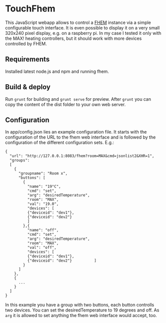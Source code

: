 # TouchFhem

This JavaScript webapp allows to control a [FHEM](http://fhem.de/fhem.html) instance via a simple configurable touch interface. It is even possible to display it on a very small 320x240 pixel display, e.g. on a raspberry pi. In my case I tested it only with the MAX! heating controllers, but it should work with more devices controlled by FHEM.

## Requirements

Installed latest node.js and npm and running fhem.

## Build & deploy

Run `grunt` for building and `grunt serve` for preview. After `grunt` you can copy the content of the dist folder to your own web server.

## Configuration

In app/config.json lies an example configuration file. It starts with the configuration of the URL to the fhem web interface and is followed by the configuration of the different configuration sets. E.g.:

```
{
  "url": "http://127.0.0.1:8083/fhem?room=MAX&cmd=jsonlist2&XHR=1",
  "groups":
  [
    {
      "groupname": "Room x",
      "buttons": [
        {
          "name": "19°C",
          "cmd": "set",
          "arg": "desiredTemperature",
          "room": "MAX",
          "val": "19.0",
          "devices": [
          {"deviceid": "dev1"},
          {"deviceid": "dev2"}
          ]
        },{
          "name": "off",
          "cmd": "set",
          "arg": "desiredTemperature",
          "room": "MAX",
          "val": "off",
          "devices": [
          {"deviceid": "dev1"},
          {"deviceid": "dev2"}          ]
        }
      ]
    },
    {
      ...
    }
  ]
}
```

In this example you have a group with two buttons, each button controlls two devices. You can set the desiredTemperature to 19 degrees and off. As `arg` it is allowed to set anything the fhem web interface would accept, too.
